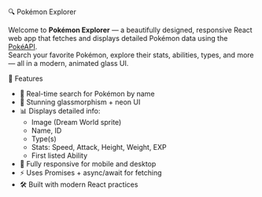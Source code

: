 🔍 Pokémon Explorer

Welcome to **Pokémon Explorer** — a beautifully designed, responsive React web app that fetches and displays detailed Pokémon data using the [PokéAPI](https://pokeapi.co/).  
Search your favorite Pokémon, explore their stats, abilities, types, and more — all in a modern, animated glass UI.

 🚀 Features

- 🔎 Real-time search for Pokémon by name
- 🎨 Stunning glassmorphism + neon UI
- 📊 Displays detailed info:
  - Image (Dream World sprite)
  - Name, ID
  - Type(s)
  - Stats: Speed, Attack, Height, Weight, EXP
  - First listed Ability
- 📱 Fully responsive for mobile and desktop
- ⚡ Uses Promises + async/await for fetching
- 🛠 Built with modern React practices

